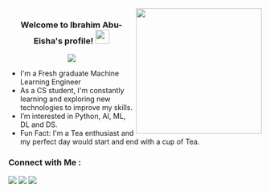 
<img width="250" align="right" src="https://c.tenor.com/papK2E3wvMEAAAAd/fwow-ai.gif">

<h3 align="center">
  Welcome to Ibrahim Abu-Eisha's profile!
  <img src="https://media.giphy.com/media/hvRJCLFzcasrR4ia7z/giphy.gif" width="28">
</h3>

<!-- Typing SVG by DenverCoder1 - https://github.com/DenverCoder1/readme-typing-svg -->
<p align="center">
  <a href="https://github.com/DenverCoder1/readme-typing-svg"><img src="https://readme-typing-svg.herokuapp.com/?lines=Machine%20Learning%20Engineer;Always%20learning%20new%20things&font=Fira%20Code&center=true&width=440&height=45&color=f75c7e&vCenter=true&size=22"></a>
</p> 

-  I'm a Fresh graduate Machine Learning Engineer
-  As a CS student, I'm constantly learning and exploring new technologies to improve my skills.
-  I’m interested in Python, AI, ML, DL and DS.
-  Fun Fact: I'm a Tea enthusiast and my perfect day would start and end with a cup of Tea.


### Connect with Me :

<a href="https://linkedin.com/in/i-abueisha" target="_blank"><img src="https://img.shields.io/badge/-Ibrahim%20Abueisha-0077B5?style=for-the-badge&logo=Linkedin&logoColor=white"/></a>
<a href="mailto:ibrahim.abueisha97@gmail.com" target="_blank"><img src="https://img.shields.io/badge/-Ibrahim%20Abueisha-0077B5?style=for-the-badge&logo=Gmail&logoColor=red"/></a>
<a href="https://wa.me/201091392611" target="_blank"><img src="https://img.shields.io/badge/-Ibrahim%20Abueisha-0077B5?style=for-the-badge&logo=Whatsapp&logoColor=Green"/></a>




